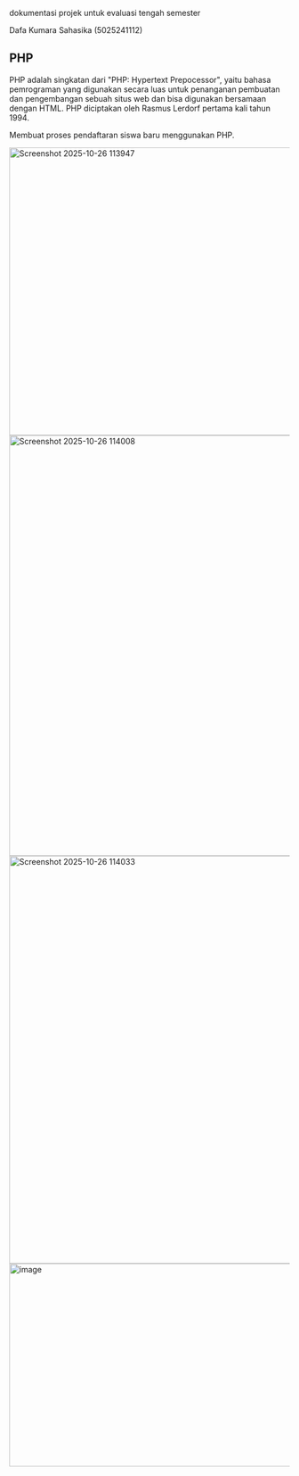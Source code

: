dokumentasi projek untuk evaluasi tengah semester

Dafa Kumara Sahasika (5025241112)

## PHP

PHP adalah singkatan dari "PHP: Hypertext Prepocessor", 
yaitu bahasa pemrograman yang digunakan secara luas untuk penanganan pembuatan dan pengembangan sebuah situs web dan bisa digunakan bersamaan dengan HTML. 
PHP diciptakan oleh Rasmus Lerdorf pertama kali tahun 1994. 

Membuat proses pendaftaran siswa baru menggunakan PHP.

<img width="690" height="516" alt="Screenshot 2025-10-26 113947" src="https://github.com/user-attachments/assets/7aaeea26-4133-4e91-be91-dc1385ede053" />
<img width="2770" height="754" alt="Screenshot 2025-10-26 114008" src="https://github.com/user-attachments/assets/e9aefa53-5440-42e2-b12c-c844cf96fa7f" />
<img width="2769" height="731" alt="Screenshot 2025-10-26 114033" src="https://github.com/user-attachments/assets/8cb2a24d-53f1-4ad9-ab80-9fd08107e614" />
<img width="2762" height="364" alt="image" src="https://github.com/user-attachments/assets/a84bbfa5-3231-41ae-8130-65e608ebe35d" />




